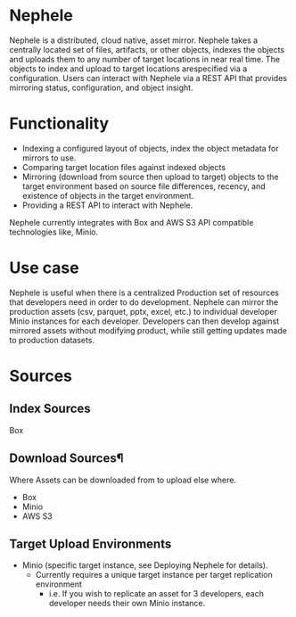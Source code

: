# Nephele
Nephele is a distributed, cloud native, asset mirror. Nephele takes a centrally located set of files, artifacts, or other objects, indexes the objects and uploads them to any number of target locations in near real time. The objects to index and upload to target locations arespecified via a configuration. Users can interact with Nephele via a REST API that provides mirroring status, configuration, and object insight.

# Functionality
* Indexing a configured layout of objects, index the object metadata for mirrors to use.
* Comparing target location files against indexed objects
* Mirroring (download from source then upload to target) objects to the target environment based on source file differences, recency, and existence of objects in the target environment.
* Providing a REST API to interact with Nephele.

Nephele currently integrates with Box and AWS S3 API compatible technologies like, Minio.

# Use case
Nephele is useful when there is a centralized Production set of resources that developers need in order to do development. Nephele can mirror the production assets (csv, parquet, pptx, excel, etc.) to individual developer Minio instances for each developer. Developers can then develop against mirrored assets without modifying product, while still getting updates made to production datasets.

# Sources
## Index Sources
Box

## Download Sources¶
Where Assets can be downloaded from to upload else where.

* Box
* Minio
* AWS S3

## Target Upload Environments
* Minio (specific target instance, see Deploying Nephele for details).
  * Currently requires a unique target instance per target replication environment
    * i.e. If you wish to replicate an asset for 3 developers, each developer needs their own Minio instance.



